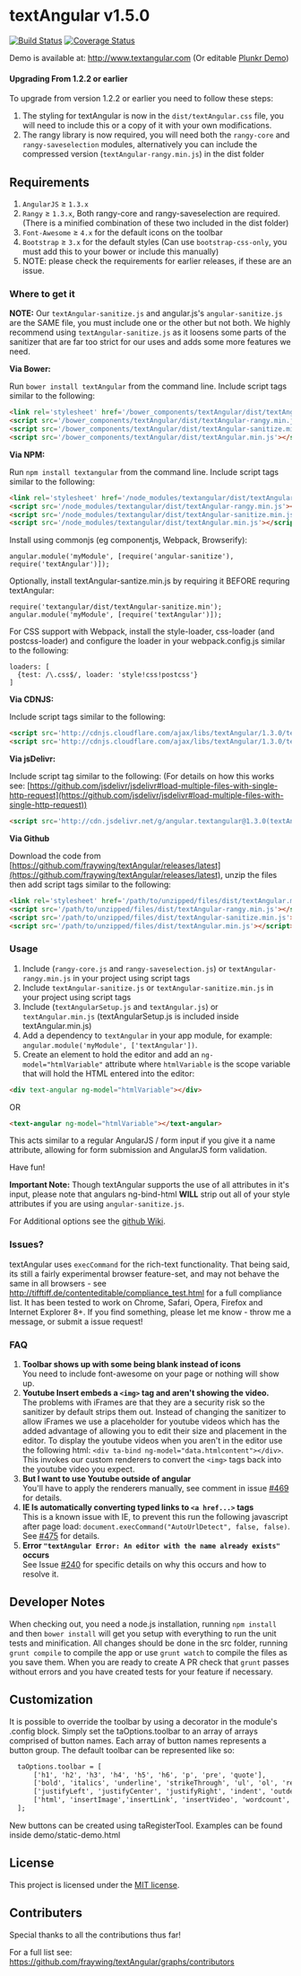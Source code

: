 textAngular v1.5.0
===========

[![Build Status](https://travis-ci.org/fraywing/textAngular.png?branch=master)](https://travis-ci.org/fraywing/textAngular) [![Coverage Status](https://coveralls.io/repos/fraywing/textAngular/badge.png)](https://coveralls.io/r/fraywing/textAngular)


Demo is available at: http://www.textangular.com (Or editable [Plunkr Demo](http://plnkr.co/edit/kKPfk0LCXWrMpZ1gkblb?p=preview))

#### Upgrading From 1.2.2 or earlier

To upgrade from version 1.2.2 or earlier you need to follow these steps:

1. The styling for textAngular is now in the `dist/textAngular.css` file, you will need to include this or a copy of it with your own modifications.
2. The rangy library is now required, you will need both the `rangy-core` and `rangy-saveselection` modules, alternatively you can include the compressed version (`textAngular-rangy.min.js`) in the dist folder

## Requirements

1. `AngularJS` ≥ `1.3.x`
2. `Rangy` ≥ `1.3.x`, Both rangy-core and rangy-saveselection are required. (There is a minified combination of these two included in the dist folder)
3. `Font-Awesome` ≥ `4.x` for the default icons on the toolbar
1. `Bootstrap` ≥ `3.x` for the default styles (Can use `bootstrap-css-only`, you must add this to your bower or include this manually)
5. NOTE: please check the requirements for earlier releases, if these are an issue.

### Where to get it

**NOTE:** Our `textAngular-sanitize.js` and angular.js's `angular-sanitize.js` are the SAME file, you must include one or the other but not both. We highly recommend using `textAngular-sanitize.js` as it loosens some parts of the sanitizer that are far too strict for our uses and adds some more features we need.

**Via Bower:**

Run `bower install textAngular` from the command line.
Include script tags similar to the following:
```html
<link rel='stylesheet' href='/bower_components/textAngular/dist/textAngular.css'>
<script src='/bower_components/textAngular/dist/textAngular-rangy.min.js'></script>
<script src='/bower_components/textAngular/dist/textAngular-sanitize.min.js'></script>
<script src='/bower_components/textAngular/dist/textAngular.min.js'></script>
```

**Via NPM:**

Run `npm install textangular` from the command line.
Include script tags similar to the following:
```html
<link rel='stylesheet' href='/node_modules/textangular/dist/textAngular.css'>
<script src='/node_modules/textangular/dist/textAngular-rangy.min.js'></script>
<script src='/node_modules/textangular/dist/textAngular-sanitize.min.js'></script>
<script src='/node_modules/textangular/dist/textAngular.min.js'></script>
```
Install using commonjs (eg componentjs, Webpack, Browserify):
```
angular.module('myModule', [require('angular-sanitize'), require('textAngular')]);
```
Optionally, install textAngular-santize.min.js by requiring it BEFORE requring textAngular:
```
require('textangular/dist/textAngular-sanitize.min');
angular.module('myModule', [require('textAngular')]);
```
For CSS support with Webpack, install the style-loader, css-loader (and postcss-loader) and configure the loader in your webpack.config.js similar to the following:
```
loaders: [
  {test: /\.css$/, loader: 'style!css!postcss'}
]
```

**Via CDNJS:**

Include script tags similar to the following:
```html
<script src='http://cdnjs.cloudflare.com/ajax/libs/textAngular/1.3.0/textAngular-sanitize.min.js'></script>
<script src='http://cdnjs.cloudflare.com/ajax/libs/textAngular/1.3.0/textAngular.min.js'></script>
```

**Via jsDelivr:**

Include script tag similar to the following: (For details on how this works see: [https://github.com/jsdelivr/jsdelivr#load-multiple-files-with-single-http-request](https://github.com/jsdelivr/jsdelivr#load-multiple-files-with-single-http-request))
```html
<script src='http://cdn.jsdelivr.net/g/angular.textangular@1.3.0(textAngular-sanitize.min.js+textAngular.min.js)'></script>
```

**Via Github**

Download the code from [https://github.com/fraywing/textAngular/releases/latest](https://github.com/fraywing/textAngular/releases/latest), unzip the files then add script tags similar to the following:
```html
<link rel='stylesheet' href='/path/to/unzipped/files/dist/textAngular.min.css'>
<script src='/path/to/unzipped/files/dist/textAngular-rangy.min.js'></script>
<script src='/path/to/unzipped/files/dist/textAngular-sanitize.min.js'></script>
<script src='/path/to/unzipped/files/dist/textAngular.min.js'></script>
```

### Usage

1. Include (`rangy-core.js` and `rangy-saveselection.js`) or `textAngular-rangy.min.js` in your project using script tags
2. Include `textAngular-sanitize.js` or `textAngular-sanitize.min.js` in your project using script tags
3. Include (`textAngularSetup.js` and `textAngular.js`) or `textAngular.min.js` (textAngularSetup.js is included inside textAngular.min.js)
4. Add a dependency to `textAngular` in your app module, for example: ```angular.module('myModule', ['textAngular'])```.
5. Create an element to hold the editor and add an `ng-model="htmlVariable"` attribute where `htmlVariable` is the scope variable that will hold the HTML entered into the editor:
```html
<div text-angular ng-model="htmlVariable"></div>
```
OR
```html
<text-angular ng-model="htmlVariable"></text-angular>
```
This acts similar to a regular AngularJS / form input if you give it a name attribute, allowing for form submission and AngularJS form validation.

Have fun!

**Important Note:** Though textAngular supports the use of all attributes in it's input, please note that angulars ng-bind-html **WILL** strip out all of your style attributes if you are using `angular-sanitize.js`.

For Additional options see the [github Wiki](https://github.com/fraywing/textAngular/wiki).

### Issues?

textAngular uses ```execCommand``` for the rich-text functionality.
That being said, its still a fairly experimental browser feature-set, and may not behave the same in all browsers - see http://tifftiff.de/contenteditable/compliance_test.html for a full compliance list.
It has been tested to work on Chrome, Safari, Opera, Firefox and Internet Explorer 8+.
If you find something, please let me know - throw me a message, or submit a issue request!

### FAQ

1. **Toolbar shows up with some being blank instead of icons**<br/>
You need to include font-awesome on your page or nothing will show up.
1. **Youtube Insert embeds a ```<img>``` tag and aren't showing the video.**<br/>
The problems with iFrames are that they are a security risk so the sanitizer by default strips them out. Instead of changing the sanitizer to allow iFrames we use a placeholder for youtube videos which has the added advantage of allowing you to edit their size and placement in the editor. To display the youtube videos when you aren't in the editor use the following html: ```<div ta-bind ng-model="data.htmlcontent"></div>```. This invokes our custom renderers to convert the ```<img>``` tags back into the youtube video you expect.
2. **But I want to use Youtube outside of angular**<br/>
You'll have to apply the renderers manually, see comment in issue [#469](https://github.com/fraywing/textAngular/issues/469#issuecomment-68650506) for details.
3. **IE Is automatically converting typed links to `<a href...>` tags**<br/>
This is a known issue with IE, to prevent this run the following javascript after page load: `document.execCommand("AutoUrlDetect", false, false)`. See [#475](https://github.com/fraywing/textAngular/issues/475) for details.
4. **Error `"textAngular Error: An editor with the name already exists"` occurs**<br/>
See Issue [#240](https://github.com/fraywing/textAngular/issues/240) for specific details on why this occurs and how to resolve it.

## Developer Notes

When checking out, you need a node.js installation, running `npm install` and then `bower install` will get you setup with everything to run the unit tests and minification.
All changes should be done in the src folder, running `grunt compile` to compile the app or use `grunt watch` to compile the files as you save them.
When you are ready to create A PR check that `grunt` passes without errors and you have created tests for your feature if necessary.

## Customization

It is possible to override the toolbar by using a decorator in the module's .config block. Simply set the taOptions.toolbar to an array of arrays comprised of button names. Each array of button names represents a button group. The default toolbar can be represented like so:
```html
  taOptions.toolbar = [
      ['h1', 'h2', 'h3', 'h4', 'h5', 'h6', 'p', 'pre', 'quote'],
      ['bold', 'italics', 'underline', 'strikeThrough', 'ul', 'ol', 'redo', 'undo', 'clear'],
      ['justifyLeft', 'justifyCenter', 'justifyRight', 'indent', 'outdent'],
      ['html', 'insertImage','insertLink', 'insertVideo', 'wordcount', 'charcount']
  ];
```
New buttons can be created using taRegisterTool. Examples can be found inside demo/static-demo.html

## License

This project is licensed under the [MIT license](http://opensource.org/licenses/MIT).


## Contributers

Special thanks to all the contributions thus far!

For a full list see: https://github.com/fraywing/textAngular/graphs/contributors
